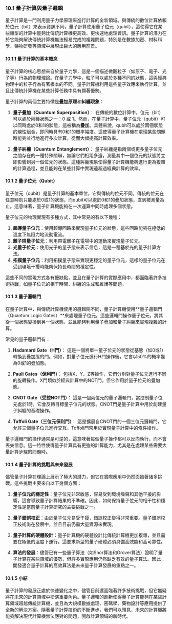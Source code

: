 ### 10.1 量子計算與量子邏輯

量子計算是一門利用量子力學原理來進行計算的全新領域。與傳統的數位計算依賴於位元（bit）來表示資訊不同，量子計算使用量子位元（qubit），這使得它在某些類型的計算中能夠比傳統計算機更高效、更快速地處理資訊。量子計算的潛力在於它能夠解決傳統計算機無法輕易完成的複雜問題，特別是在數據加密、材料科學、藥物研發等領域中展現出巨大的應用前景。

#### 10.1.1 量子計算的基本概念

量子計算的核心思想來自於量子力學，這是一個描述微觀粒子（如原子、電子、光子等）行為的物理理論。在量子力學中，粒子可以處於多種不同的狀態，這與經典物理中的粒子行為有著根本的不同。量子計算機利用這些量子效應來執行計算，並且比傳統計算機在某些計算任務中具有顯著優勢。

量子計算的兩個主要特徵是**疊加原理**和**糾纏現象**：

1. **量子疊加（Quantum Superposition）**：
   在傳統的數位計算中，位元（bit）可以處於兩種狀態之一：0 或 1。然而，在量子計算中，量子位元（qubit）可以同時處於0和1的狀態，這被稱為**疊加**。具體來說，qubit可以處於兩個狀態的線性組合，即同時具有0和1的概率幅度。這使得量子計算機在處理某些問題時能夠並行地進行多次計算，從而大幅提高計算效率。

2. **量子糾纏（Quantum Entanglement）**：
   量子糾纏是指兩個或更多量子位元之間存在的一種特殊關聯，無論它們相距多遠，測量其中一個位元的狀態將立即影響到另一個位元的狀態。這種糾纏現象使得量子計算機能夠進行更為複雜的計算過程，並且能夠在某些計算中實現遠超過經典計算的效率。

#### 10.1.2 量子位元（Qubit）

量子位元（qubit）是量子計算的基本單位，它與傳統的位元不同。傳統的位元在任意時刻只能處於0或1的狀態，而qubit可以處於0和1的疊加狀態，直到被測量為止。這意味著，量子計算機能夠在一次運算中同時處理多個狀態。

量子位元的物理實現有多種方式，其中常見的有以下幾種：

1. **超導量子位元**：使用超導回路來實現量子位元的狀態，這些回路能夠在極低的溫度下無阻力地流動電流。
2. **離子阱量子位元**：利用帶電離子在電場中的運動來實現量子位元。
3. **光量子位元**：使用光子的量子態來表示信息，這是一種基於光的量子計算方法。
4. **拓撲量子位元**：利用拓撲量子態來實現更穩定的量子位元，這樣的量子位元在受到環境干擾時能夠保持長時間的穩定性。

這些不同的實現方式各有優缺點，並且在量子計算的實際應用中，都面臨著許多技術挑戰，如量子位元的相干時間、糾纏的生成和維護等問題。

#### 10.1.3 量子邏輯門

在量子計算中，與傳統計算機使用的邏輯閘不同，量子計算機使用**量子邏輯門（Quantum Logic Gates）**來處理量子位元。這些邏輯門操作量子位元，將其從一個狀態變換到另一個狀態，並且能夠利用量子疊加和量子糾纏來實現複雜的計算。

常見的量子邏輯門有：

1. **Hadamard Gate（H門）**：
   這是一個將單一量子位元的狀態從基態（如0或1）轉換到疊加態的門。例如，對量子位元進行H門操作後，它會以50%的概率變為0或1的疊加態。

2. **Pauli Gates（保利門）**：
   包括X、Y、Z等操作，它們分別對量子位元進行不同的旋轉操作。X門類似於經典計算中的NOT門，但它作用於量子位元的疊加態。

3. **CNOT Gate（受控NOT門）**：
   這是一個兩位元的量子邏輯門，當控制量子位元處於1時，它會反轉目標量子位元的狀態。CNOT門是量子計算中用於創建量子糾纏的基礎操作。

4. **Toffoli Gate（三位元保利門）**：
   這是擴展自CNOT門的一個三位元邏輯門，它允許三個量子位元進行交互。Toffoli門常用於實現量子計算中的條件操作。

量子邏輯門的操作通常是可逆的，這意味著每個量子操作都可以反向執行，而不會丟失信息。這一特性使得量子計算具有更強的計算能力，尤其是在處理某些需要大量計算步驟的問題時。

#### 10.1.4 量子計算的挑戰與未來發展

儘管量子計算在理論上展示了極大的潛力，但它在實際應用中仍然面臨著諸多挑戰。這些挑戰主要來自以下幾個方面：

1. **量子位元的穩定性**：量子位元非常敏感，容易受到環境噪聲和其他干擾的影響，這會導致量子計算結果的不準確。因此，如何保持量子位元的相干性和穩定性是當前量子計算研究的主要挑戰之一。

2. **量子錯誤校正**：由於量子位元易受干擾，錯誤校正變得非常重要。量子錯誤校正技術尚在發展中，並且目前仍需大量資源來實現。

3. **量子計算的硬體設計**：量子計算機的硬體設計比傳統計算機更加複雜，並且需要在極低的溫度下運行。這要求新型的量子硬體必須具備高效能和高可靠性。

4. **算法的發展**：儘管已有一些量子算法（如Shor算法和Grover算法）證明了量子計算在某些領域的優勢，但許多實際應用仍然缺乏有效的量子算法。因此，開發適合量子計算的高效算法是未來量子計算發展的重點之一。

#### 10.1.5 小結

量子計算的發展正處於快速變化之中，儘管目前還面臨著許多技術挑戰，但它無疑將在未來的計算領域中扮演重要角色。量子邏輯的創新使得量子計算能夠在某些計算領域超越傳統計算機，並且為大規模數據處理、密碼學、藥物設計等應用提供了全新的解決方案。隨著量子計算技術的不斷進步，我們可以預見，未來的計算機將能夠解決現代計算機無法應對的問題，開啟計算領域的新時代。